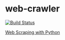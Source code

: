 # web-crawler

[![Build Status](https://travis-ci.org/chongyangma/web-crawler.svg?branch=master)](https://travis-ci.org/chongyangma/web-crawler)

[Web Scraping with Python](https://www.amazon.com/Scraping-Python-Community-Experience-Distilled/dp/1782164367)
